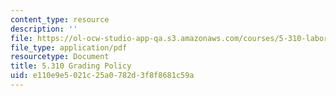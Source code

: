 ```yaml
---
content_type: resource
description: ''
file: https://ol-ocw-studio-app-qa.s3.amazonaws.com/courses/5-310-laboratory-chemistry-fall-2019/e110e9e5021c25a0782d3f8f8681c59a_MIT5_310F19_grading.pdf
file_type: application/pdf
resourcetype: Document
title: 5.310 Grading Policy
uid: e110e9e5-021c-25a0-782d-3f8f8681c59a
---
```

